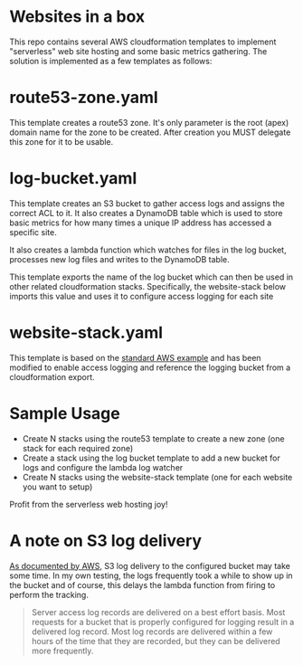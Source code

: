 # Websites in a box

This repo contains several AWS cloudformation templates to implement "serverless" web site hosting and some basic metrics gathering.  The solution is implemented as a few templates as follows:

# route53-zone.yaml
This template creates a route53 zone.  It's only parameter is the root (apex) domain name for the zone to be created.  After creation you MUST delegate this zone for it to be usable.

# log-bucket.yaml
This template creates an S3 bucket to gather access logs and assigns the correct ACL to it.  It also creates a DynamoDB table which is used to store basic metrics for how many times a unique IP address has accessed a specific site.

It also creates a lambda function which watches for files in the log bucket, processes new log files and writes to the DynamoDB table.

This template exports the name of the log bucket which can then be used in other related cloudformation stacks. Specifically, the website-stack below imports this value and uses it to configure access logging for each site

# website-stack.yaml
This template is based on the [standard AWS example](https://docs.aws.amazon.com/AWSCloudFormation/latest/UserGuide/quickref-s3.html#scenario-s3-bucket-website-customdomain) and has been modified to enable access logging and reference the logging bucket from a cloudformation export.

# Sample Usage
* Create N stacks using the route53 template to create a new zone (one stack for each required zone)
* Create a stack using the log bucket template to add a new bucket for logs and configure the lambda log watcher
* Create N stacks using the website-stack template (one for each website you want to setup)

Profit from the serverless web hosting joy!

# A note on S3 log delivery

[As documented by AWS](https://docs.aws.amazon.com/AmazonS3/latest/dev/ServerLogs.html), S3 log delivery to the configured bucket may take some time. In my own testing, the logs frequently took a while to show up in the bucket and of course, this delays the lambda function from firing to perform the tracking.

> Server access log records are delivered on a best effort basis. Most requests for a bucket that is properly configured for logging result in a delivered log record. Most log records are delivered within a few hours of the time that they are recorded, but they can be delivered more frequently.
